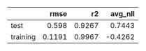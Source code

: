 |          |   rmse |     r2 |   avg_nll |
|:---------|-------:|-------:|----------:|
| test     | 0.598  | 0.9267 |    0.7443 |
| training | 0.1191 | 0.9967 |   -0.4262 |